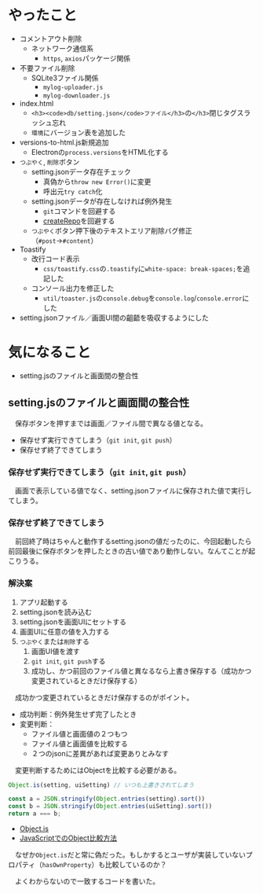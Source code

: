 # やったこと

* コメントアウト削除
    * ネットワーク通信系
        * `https`, `axios`パッケージ関係
* 不要ファイル削除
    * SQLite3ファイル関係
        * `mylog-uploader.js`
        * `mylog-downloader.js`
* index.html
    * `<h3><code>db/setting.json</code>ファイル</h3>`の`</h3>`閉じタグスラッシュ忘れ
    * `環境`にバージョン表を追加した
* versions-to-html.js新規追加
    * Electronの`process.versions`をHTML化する
* `つぶやく`, `削除`ボタン
    * setting.jsonデータ存在チェック
        * 真偽から`throw new Error()`に変更
        * 呼出元`try catch`化
    * setting.jsonデータが存在しなければ例外発生
        * `git`コマンドを回避する
        * [createRepo][]を回避する
    * `つぶやく`ボタン押下後のテキストエリア削除バグ修正（`#post`→`#content`）
* Toastify
    * 改行コード表示
        * `css/toastify.css`の`.toastify`に`white-space: break-spaces;`を追記した
    * コンソール出力を修正した
        * `util/toaster.js`の`console.debug`を`console.log`/`console.error`にした
* setting.jsonファイル／画面UI間の齟齬を吸収するようにした

[createRepo]:https://docs.github.com/ja/rest/repos/repos#create-a-repository-for-the-authenticated-user

# 気になること

* setting.jsのファイルと画面間の整合性

## setting.jsのファイルと画面間の整合性

　<kbd>保存</kbd>ボタンを押すまでは画面／ファイル間で異なる値となる。

* 保存せず実行できてしまう（`git init`, `git push`）
* 保存せず終了できてしまう

### 保存せず実行できてしまう（`git init`, `git push`）

　画面で表示している値でなく、setting.jsonファイルに保存された値で実行してしまう。

### 保存せず終了できてしまう

　前回終了時はちゃんと動作するsetting.jsonの値だったのに、今回起動したら前回最後に<kbd>保存</kbd>ボタンを押したときの古い値であり動作しない。なんてことが起こりうる。

### 解決案

1. アプリ起動する
1. setting.jsonを読み込む
1. setting.jsonを画面UIにセットする
1. 画面UIに任意の値を入力する
1. `つぶやく`または`削除`する
    1. 画面UI値を渡す
    1. `git init`, `git push`する
    1. 成功し、かつ前回のファイル値と異なるなら上書き保存する（成功かつ変更されているときだけ保存する）

　成功かつ変更されているときだけ保存するのがポイント。

* 成功判断：例外発生せず完了したとき
* 変更判断：
    * ファイル値と画面値の２つもつ
    * ファイル値と画面値を比較する
    * ２つのjsonに差異があれば変更ありとみなす

　変更判断するためにはObjectを比較する必要がある。

```javascript
Object.is(setting, uiSetting) // いつも上書きされてしまう
```
```javascript
const a = JSON.stringify(Object.entries(setting).sort())
const b = JSON.stringify(Object.entries(uiSetting).sort())
return a === b;
```

* [Object.is][]
* [JavaScriptでのObject比較方法][]

[JavaScriptでのObject比較方法]:https://www.deep-rain.com/programming/javascript/755
[Object.is]:https://developer.mozilla.org/ja/docs/Web/JavaScript/Reference/Global_Objects/Object/is

　なぜか`Object.is`だと常に偽だった。もしかするとユーザが実装していないプロパティ（`hasOwnProperty`）も比較しているのか？

　よくわからないので一致するコードを書いた。

